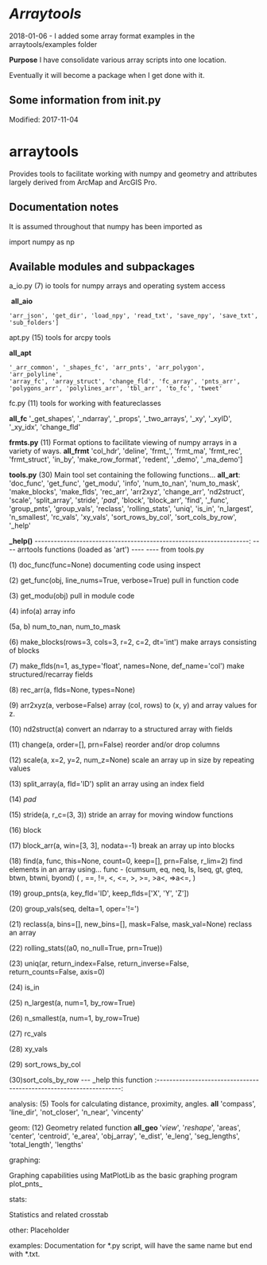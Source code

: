 
***Arraytools***
================

2018-01-06 - I added some array format examples in the arraytools/examples folder


**Purpose**
I have consolidate various array scripts into one location.

Eventually it will become a package when I get done with it.

Some information from __init__.py
---------------------------------

Modified: 2017-11-04

arraytools
=======

Provides tools to facilitate working with numpy and geometry and attributes
largely derived from ArcMap and ArcGIS Pro.

Documentation notes
-------------------
It is assumed throughout that numpy has been imported as

import numpy as np

Available modules and subpackages
---------------------------------
a_io.py  (7)   io tools for numpy arrays and operating system access

  __all_aio__

    'arr_json', 'get_dir', 'load_npy', 'read_txt', 'save_npy', 'save_txt',
    'sub_folders']

apt.py  (15)    tools for arcpy tools

__all_apt__

    '_arr_common', '_shapes_fc', 'arr_pnts', 'arr_polygon', 'arr_polyline',
    'array_fc', 'array_struct', 'change_fld', 'fc_array', 'pnts_arr',
    'polygons_arr', 'polylines_arr', 'tbl_arr', 'to_fc', 'tweet'
fc.py  (11)     tools for working with featureclasses
 
__all_fc__
    '_get_shapes', '_ndarray', '_props', '_two_arrays', '_xy',
    '_xyID', '_xy_idx', 'change_fld'

**frmts.py**  (11)    Format options to facilitate viewing of numpy arrays in a variety of ways.
  __all_frmt__
    'col_hdr', 'deline', 'frmt_', 'frmt_ma', 'frmt_rec', 'frmt_struct',
    'in_by', 'make_row_format', 'redent', '_demo', '_ma_demo']

**tools.py**  (30)    Main tool set containing the following functions...
  __all_art__:
 'doc_func', 'get_func', 'get_modu', 'info', 'num_to_nan', 'num_to_mask', 'make_blocks',
 'make_flds', 'rec_arr', 'arr2xyz', 'change_arr', 'nd2struct', 'scale', 'split_array', 'stride',
 '_pad_', 'block', 'block_arr', 'find', '_func', 'group_pnts', 'group_vals', 'reclass',
 'rolling_stats', 'uniq', 'is_in', 'n_largest', 'n_smallest', 'rc_vals', 'xy_vals',
 'sort_rows_by_col', 'sort_cols_by_row', '_help'
    
**_help()**
-------------------------------------------------------------------:
---- arrtools functions  (loaded as 'art') ----
---- from tools.py

(1)  doc_func(func=None)
     documenting code using inspect
     
(2)  get_func(obj, line_nums=True, verbose=True)
     pull in function code
     
(3)  get_modu(obj)
     pull in module code

(4)  info(a)  array info

(5a, b) num_to_nan, num_to_mask

(6)  make_blocks(rows=3, cols=3, r=2, c=2, dt='int')
     make arrays consisting of blocks

(7)  make_flds(n=1, as_type='float', names=None, def_name='col')
     make structured/recarray fields

(8)  rec_arr(a, flds=None, types=None)

(9)  arr2xyz(a, verbose=False)
     array (col, rows) to (x, y) and array values for z.

(10) nd2struct(a)
     convert an ndarray to a structured array with fields

(11) change(a, order=[], prn=False)
     reorder and/or drop columns

(12) scale(a, x=2, y=2, num_z=None)
     scale an array up in size by repeating values

(13) split_array(a, fld='ID')
     split an array using an index field

(14) _pad_

(15) stride(a, r_c=(3, 3))
     stride an array for moving window functions

(16) block

(17) block_arr(a, win=[3, 3], nodata=-1)
     break an array up into blocks

(18)  find(a, func, this=None, count=0, keep=[], prn=False, r_lim=2)
     find elements in an array using...
     func - (cumsum, eq, neq, ls, lseq, gt, gteq, btwn, btwni, byond)
           (      , ==,  !=,  <,   <=,  >,   >=,  >a<, =>a<=,  <a> )

(19)  group_pnts(a, key_fld='ID', keep_flds=['X', 'Y', 'Z'])

(20)  group_vals(seq, delta=1, oper='!=')

(21) reclass(a, bins=[], new_bins=[], mask=False, mask_val=None)
     reclass an array

(22) rolling_stats((a0, no_null=True, prn=True))

(23) uniq(ar, return_index=False, return_inverse=False,
          return_counts=False, axis=0)

(24) is_in

(25) n_largest(a, num=1, by_row=True)

(26)    n_smallest(a, num=1, by_row=True)

(27) rc_vals

(28) xy_vals

(29) sort_rows_by_col

(30)sort_cols_by_row
 ---  _help  this function
:-------------------------------------------------------------------:
 
 

analysis:  (5)
    Tools for calculating distance, proximity, angles.
  __all__
  'compass', 'line_dir', 'not_closer', 'n_near', 'vincenty'

geom:  (12)
  Geometry related function
  __all_geo__
    '_view_', '_reshape_', 'areas', 'center', 'centroid',  'e_area',
    'obj_array', 'e_dist', 'e_leng', 'seg_lengths', 'total_length', 'lengths'

graphing:

  Graphing capabilities using MatPlotLib as the basic graphing program
     plot_pnts_

stats:

  Statistics and related
    crosstab

other:
    Placeholder

examples:
    Documentation for *.py script, will have the same name but end with *.txt.

